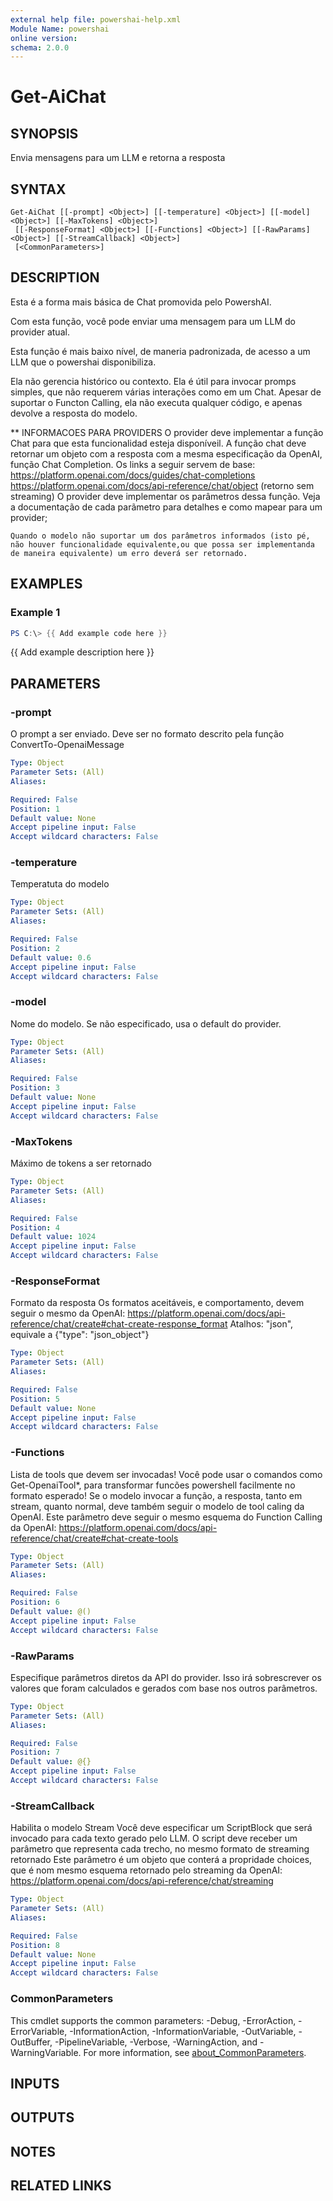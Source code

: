 ```yaml
---
external help file: powershai-help.xml
Module Name: powershai
online version:
schema: 2.0.0
---
```


# Get-AiChat

## SYNOPSIS
Envia mensagens para um LLM e retorna a resposta

## SYNTAX

```
Get-AiChat [[-prompt] <Object>] [[-temperature] <Object>] [[-model] <Object>] [[-MaxTokens] <Object>]
 [[-ResponseFormat] <Object>] [[-Functions] <Object>] [[-RawParams] <Object>] [[-StreamCallback] <Object>]
 [<CommonParameters>]
```

## DESCRIPTION
Esta é a forma mais básica de Chat promovida pelo PowershAI.
 
Com esta função, você pode enviar uma mensagem para um LLM do provider atual.
 

Esta função é mais baixo nível, de maneria padronizada, de acesso a um LLM que o powershai disponibiliza.
 
Ela não gerencia histórico ou contexto.
Ela é útil para invocar promps simples, que não requerem várias interações como em um Chat. 
Apesar de suportar o Functon Calling, ela não executa qualquer código, e apenas devolve a resposta do modelo.



** INFORMACOES PARA PROVIDERS
	O provider deve implementar a função Chat para que esta funcionalidad esteja disponíveil. 
	A função chat deve retornar um objeto com a resposta com a mesma especificação da OpenAI, função Chat Completion.
	Os links a seguir servem de base:
		https://platform.openai.com/docs/guides/chat-completions
		https://platform.openai.com/docs/api-reference/chat/object (retorno sem streaming)
	O provider deve implementar os parâmetros dessa função. 
	Veja a documentação de cada parãmetro para detalhes e como mapear para um provider;
	
	Quando o modelo não suportar um dos parâmetros informados (isto pé, não houver funcionalidade equivalente,ou que possa ser implementanda de maneira equivalente) um erro deverá ser retornado.

## EXAMPLES

### Example 1
```powershell
PS C:\> {{ Add example code here }}
```

{{ Add example description here }}

## PARAMETERS

### -prompt
O prompt a ser enviado.
Deve ser no formato descrito pela função ConvertTo-OpenaiMessage

```yaml
Type: Object
Parameter Sets: (All)
Aliases:

Required: False
Position: 1
Default value: None
Accept pipeline input: False
Accept wildcard characters: False
```

### -temperature
Temperatuta do modelo

```yaml
Type: Object
Parameter Sets: (All)
Aliases:

Required: False
Position: 2
Default value: 0.6
Accept pipeline input: False
Accept wildcard characters: False
```

### -model
Nome do modelo.
Se não especificado, usa o default do provider.

```yaml
Type: Object
Parameter Sets: (All)
Aliases:

Required: False
Position: 3
Default value: None
Accept pipeline input: False
Accept wildcard characters: False
```

### -MaxTokens
Máximo de tokens a ser retornado

```yaml
Type: Object
Parameter Sets: (All)
Aliases:

Required: False
Position: 4
Default value: 1024
Accept pipeline input: False
Accept wildcard characters: False
```

### -ResponseFormat
Formato da resposta 
Os formatos aceitáveis, e comportamento, devem seguir o mesmo da OpenAI: https://platform.openai.com/docs/api-reference/chat/create#chat-create-response_format
Atalhos:
	"json", equivale a {"type": "json_object"}

```yaml
Type: Object
Parameter Sets: (All)
Aliases:

Required: False
Position: 5
Default value: None
Accept pipeline input: False
Accept wildcard characters: False
```

### -Functions
Lista de tools que devem ser invocadas!
Você pode usar o comandos como Get-OpenaiTool*, para transformar funcões powershell facilmente no formato esperado!
Se o modelo invocar a função, a resposta, tanto em stream, quanto normal, deve também seguir o modelo de tool caling da OpenAI.
Este parâmetro deve seguir o mesmo esquema do Function Calling da OpenAI: https://platform.openai.com/docs/api-reference/chat/create#chat-create-tools

```yaml
Type: Object
Parameter Sets: (All)
Aliases:

Required: False
Position: 6
Default value: @()
Accept pipeline input: False
Accept wildcard characters: False
```

### -RawParams
Especifique parâmetros diretos da API do provider.
Isso irá sobrescrever os valores que foram calculados e gerados com base nos outros parâmetros.

```yaml
Type: Object
Parameter Sets: (All)
Aliases:

Required: False
Position: 7
Default value: @{}
Accept pipeline input: False
Accept wildcard characters: False
```

### -StreamCallback
Habilita o modelo Stream 
Você deve especificar um ScriptBlock que será invocado para cada texto gerado pelo LLM.
O script deve receber um parâmetro que representa cada trecho, no mesmo formato de streaming retornado
	Este parâmetro é um objeto que conterá a propridade choices, que é nom mesmo esquema retornado pelo streaming da OpenAI:
		https://platform.openai.com/docs/api-reference/chat/streaming

```yaml
Type: Object
Parameter Sets: (All)
Aliases:

Required: False
Position: 8
Default value: None
Accept pipeline input: False
Accept wildcard characters: False
```

### CommonParameters
This cmdlet supports the common parameters: -Debug, -ErrorAction, -ErrorVariable, -InformationAction, -InformationVariable, -OutVariable, -OutBuffer, -PipelineVariable, -Verbose, -WarningAction, and -WarningVariable. For more information, see [about_CommonParameters](http://go.microsoft.com/fwlink/?LinkID=113216).

## INPUTS

## OUTPUTS

## NOTES

## RELATED LINKS

